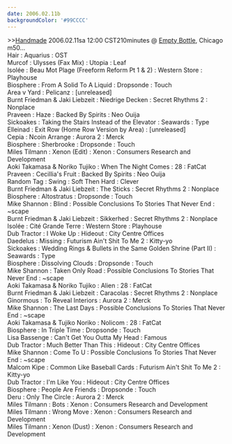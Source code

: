 ```yaml
---
date: 2006.02.11b
backgroundColor: '#99CCCC'
---
```


\>>[Handmade](http://www.hamdmadechicago.com/) 2006.02.11sa 12:00 CST210minutes @ [Empty Bottle](http://www.emptybottle.com/), Chicago  
m50...  
Hair : Aquarius : OST  
Murcof : Ulysses (Fax Mix) : Utopia : Leaf  
Isolée : Beau Mot Plage (Freeform Reform Pt 1 & 2) : Western Store : Playhouse  
Biosphere : From A Solid To A Liquid : Dropsonde : Touch  
Area v Yard : Pelicanz : \[unreleased\]  
Burnt Friedman & Jaki Liebzeit : Niedrige Decken : Secret Rhythms 2 : Nonplace  
Praveen : Haze : Backed By Spirits : Neo Ouija  
Sickoakes : Taking the Stairs Instead of the Elevator : Seawards : Type  
Elleinad : Exit Row (Home Row Version by Area) : \[unreleased\]  
Cepia : Ncoin Arrange : Aurora 2 : Merck  
Biosphere : Sherbrooke : Dropsonde : Touch  
Miles Tilmann : Xenon (Edit) : Xenon : Consumers Research and Development  
Aoki Takamasa & Noriko Tujiko : When The Night Comes : 28 : FatCat  
Praveen : Cecillia's Fruit : Backed By Spirits : Neo Ouija  
Random Tag : Swing : Soft Then Hard : Clever  
Burnt Friedman & Jaki Liebzeit : The Sticks : Secret Rhythms 2 : Nonplace  
Biosphere : Altostratus : Dropsonde : Touch  
Mike Shannon : Blind : Possible Conclusions To Stories That Never End : ~scape  
Burnt Friedman & Jaki Liebzeit : Sikkerhed : Secret Rhythms 2 : Nonplace  
Isolée : Cité Grande Terre : Western Store : Playhouse  
Dub Tractor : I Woke Up : Hideout : City Centre Offices  
Daedelus : Missing : Futurism Ain't Shit To Me 2 : Kitty-yo  
Sickoakes : Wedding Rings & Bullets in the Same Golden Shrine (Part II) : Seawards : Type  
Biosphere : Dissolving Clouds : Dropsonde : Touch  
Mike Shannon : Taken Only Road : Possible Conclusions To Stories That Never End : ~scape  
Aoki Takamasa & Noriko Tujiko : Alien : 28 : FatCat  
Burnt Friedman & Jaki Liebzeit : Caracolas : Secret Rhythms 2 : Nonplace  
Ginormous : To Reveal Interiors : Aurora 2 : Merck  
Mike Shannon : The Last Days : Possible Conclusions To Stories That Never End : ~scape  
Aoki Takamasa & Tujiko Noriko : Nolicom : 28 : FatCat  
Biosphere : In Triple Time : Dropsonde : Touch  
Lisa Bassenge : Can't Get You Outta My Head : Famous  
Dub Tractor : Much Better Than This : Hideout : City Centre Offices  
Mike Shannon : Come To U : Possible Conclusions To Stories That Never End : ~scape  
Malcom Kipe : Common Like Baseball Cards : Futurism Ain't Shit To Me 2 : Kitty-yo  
Dub Tractor : I'm Like You : Hideout : City Centre Offices  
Biosphere : People Are Friends : Dropsonde : Touch  
Deru : Only The Circle : Aurora 2 : Merck  
Miles Tilmann : Bots : Xenon : Consumers Research and Development  
Miles Tilmann : Wrong Move : Xenon : Consumers Research and Development  
Miles Tilmann : Xenon (Dust) : Xenon : Consumers Research and Development